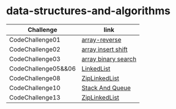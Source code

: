 # data-structures-and-algorithms

| Challenge           | link                                                      |
|---------------------|-----------------------------------------------------------|
| CodeChallenge01     | [array-reverse](./ArrayReverse/README.md)                 |
| CodeChallenge02     | [array insert shift](./array-insert-shift/README.md)      |
| CodeChallenge03     | [array binary search](./array-binary-search/README.md)    |
| CodeChallenge05&&06 | [LinkedList](./linkedlist/README.md)                      |
| CodeChallenge08     | [ZipLinkedList](./linkedlist/README-linked-list-zip.md)   |
| CodeChallenge10     | [Stack And Queue](./linkedlist/README%20Stack%20And%20Queue.md) |
| CodeChallenge13     | [ZipLinkedList](./linkedlist/README-validateBrackets.md)   |
